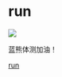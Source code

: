 # run
![](https://count.getloli.com/get/@run)

蓝熊体测加油！

[run](https://BluebearOfficial.github.io/run/new%20file/index.html)
